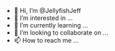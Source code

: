 - 👋 Hi, I’m @JellyfishJeff
- 👀 I’m interested in ...
- 🌱 I’m currently learning ...
- 💞️ I’m looking to collaborate on ...
- 📫 How to reach me ...

<!---
JellyfishJeff/JellyfishJeff is a ✨ special ✨ repository because its `README.md` (this file) appears on your GitHub profile.
You can click the Preview link to take a look at your changes.
--->
